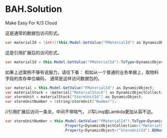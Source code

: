 # BAH.Solution
Make Easy For K/3 Cloud

这是通常的数据包访问形式。
```java
var materialId = (int)((this.Model.GetValue("FMaterialId") as DynamicObject)["Id"]);
```

这是引用扩展后的访问形式。
```java
var materialId = this.Model.GetValue("FMaterialId").ToType<DynamicObject>().PkId<int>();
```

如果上述案例不够有说服力，请往下看：
假如从一个普通的业务单据上，取物料字段的库存单位编码，
通常是这样访问数据包的。
```java
var material = this.Model.GetValue("FMaterialId") as DynamicObject;
var materialStock = (material["MaterialStock"] as DynamicObjectCollection).FirstOrDefault();
var storeUnit = materialStock["StoreUnitId"] as DynamicObject;
var storeUnitNumber = (string)storeUnit["Number"];
```

//引用扩展后访问一条龙，中间不带喘气，
//写Linq或Lambda更加从容不迫。
```java
var storeUnitNumber = this.Model.GetValue("FMaterialId").ToType<DynamicObject>()
                          .Property<DynamicObjectCollection>("MaterialStock").FirstOrNullDefault()
                          .Property<DynamicObject>("StoreUnitId").BDNumber();
```